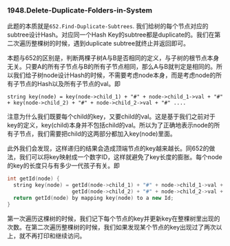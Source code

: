 ### 1948.Delete-Duplicate-Folders-in-System

此题的本质就是```652.Find-Duplicate-Subtrees```. 我们给树的每个节点对应的subtree设计Hash。对应同一个Hash Key的subtree都是duplicate的。我们在第二次遍历整棵树的时候，遇到duplicate subtree就终止并返回即可。

本题与652的区别是，判断两棵子树A与B是否相同的定义，与子树的根节点本身无关。只要A的所有子节点与B的所有子节点相同，那么A与B就判定是相同的。所以我们给子树node设计Hash的时候，不需要考虑node本身，而是考虑node的所有子节点的Hash以及所有子节点的val。即
```
string key(node) = key(node->child_1) + "#" + node->child_1->val + "#" + key(node->child_2) + "#" + node->child_2->val + "#" ....
```
注意为什么我们既要每个child的key，又要child的val。这是基于我们之前对于key的定义，key(child)本身并不包括child的val。所以为了正确地表示node的所有子节点，我们需要把child的这两部分都加入key(node)里面。

此外我们会发现，这样递归的结果会造成顶端节点的key越来越长。同652的做法，我们可以将key映射成一个数字ID，这样就避免了key长度的膨胀。每个node的key的长度只与有多少一代孩子有关。即
```cpp
int getId(node) {
  string key(node) = getId(node->child_1) + "#" + node->child_1->val + "#" + 
                     getId(node->child_2) + "#" + node->child_2->val + "#" + ....
  return getId(node) by mapping key(node) to a new Id;
}
```

第一次遍历这棵树的时候，我们记下每个节点的key并更新key在整棵树里出现的次数。在第二次遍历整棵树的时候，我们如果发现某个节点的key出现过了两次以上，就不再打印和继续访问。

